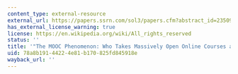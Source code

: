```yaml
---
content_type: external-resource
external_url: https://papers.ssrn.com/sol3/papers.cfm?abstract_id=2350964
has_external_license_warning: true
license: https://en.wikipedia.org/wiki/All_rights_reserved
status: ''
title: '"The MOOC Phenomenon: Who Takes Massively Open Online Courses and Why?"'
uid: 78a8b191-4422-4e81-b170-825fd845918e
wayback_url: ''
---
```

